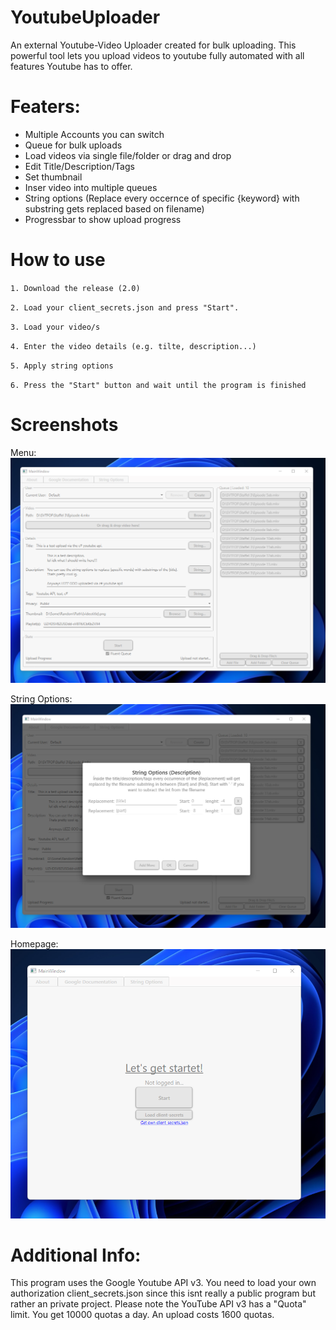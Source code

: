 # YoutubeUploader
An external Youtube-Video Uploader created for bulk uploading.
This powerful tool lets you upload videos to youtube fully automated with all features Youtube has to offer.

# Featers:
- Multiple Accounts you can switch
- Queue for bulk uploads
- Load videos via single file/folder or drag and drop
- Edit Title/Description/Tags
- Set thumbnail
- Inser video into multiple queues
- String options (Replace every occernce of specific {keyword} with substring gets replaced based on filename)
- Progressbar to show upload progress

# How to use
`1. Download the release (2.0)`

`2. Load your client_secrets.json and press "Start".`

`3. Load your video/s`

`4. Enter the video details (e.g. tilte, description...)`

`5. Apply string options`

`6. Press the "Start" button and wait until the program is finished`

# Screenshots

Menu:     
![menu](https://github.com/IcySnex/YoutubeUploader/raw/main/screenshots/inside.PNG)

String Options:     
![menu](https://github.com/IcySnex/YoutubeUploader/raw/main/screenshots/stropt.PNG)

Homepage: 
![home](https://github.com/IcySnex/YoutubeUploader/raw/main/screenshots/home.PNG)

# Additional Info:
This program uses the Google Youtube API v3. You need to load your own authorization client_secrets.json since this isnt really a public program but rather an private project. Please note the YouTube API v3 has a "Quota" limit. You get 10000 quotas a day. An upload costs 1600 quotas.
